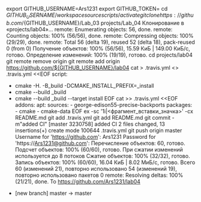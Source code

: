 export GITHUB_USERNAME=Ars1231
export GITHUB_TOKEN=
cd ${GITHUB_USERNAME}/workspace
source scripts/activate
git clone https://github.com/${GITHUB_USERNAME}/Lab_03 projects/Lab_04
Клонирование в «projects/lab04»...
remote: Enumerating objects: 56, done.
remote: Counting objects: 100% (56/56), done.
remote: Compressing objects: 100% (29/29), done.
remote: Total 56 (delta 19), reused 52 (delta 18), pack-reused 0 (from 0)
Получение объектов: 100% (56/56), 15.59 КиБ | 149.00 КиБ/с, готово.
Определение изменений: 100% (19/19), готово.
cd projects/lab04
git remote remove origin
git remote add origin https://github.com/${GITHUB_USERNAME}/lab04
cat > .travis.yml <<EOF
language: cpp
EOF
cat >> .travis.yml <<EOF
script:
- cmake -H. -B_build -DCMAKE_INSTALL_PREFIX=_install
- cmake --build _build
- cmake --build _build --target install
EOF
cat >> .travis.yml <<EOF
addons:
  apt:
    sources:
      - george-edison55-precise-backports
    packages:
      - cmake
      - cmake-data
EOF
ex -sc '1i|<фрагмент_вставки_значка>' -cx README.md
git add .travis.yml
git add README.md
git commit -m"added CI"
[master 3230758] added CI
 2 files changed, 13 insertions(+)
 create mode 100644 .travis.yml
git push origin master
Username for 'https://github.com': Ars1231
Password for 'https://Ars1231@github.com': 
Перечисление объектов: 60, готово.
Подсчет объектов: 100% (60/60), готово.
При сжатии изменений используется до 8 потоков
Сжатие объектов: 100% (32/32), готово.
Запись объектов: 100% (60/60), 16.04 КиБ | 8.02 МиБ/с, готово.
Всего 60 (изменений 21), повторно использовано 54 (изменений 19), повторно использовано пакетов 0
remote: Resolving deltas: 100% (21/21), done.
To https://github.com/Ars1231/lab04
 * [new branch]      master -> master

